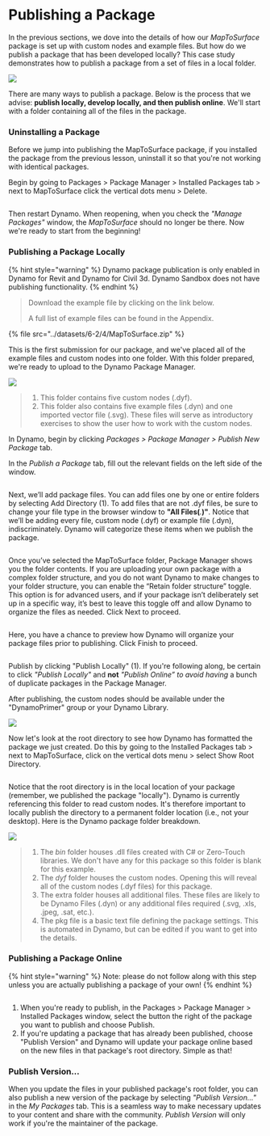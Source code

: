 # Publishing a Package

In the previous sections, we dove into the details of how our _MapToSurface_ package is set up with custom nodes and example files. But how do we publish a package that has been developed locally? This case study demonstrates how to publish a package from a set of files in a local folder.

![](<../images/6-2/3/develop package - custom nodes 01 (1) (1).jpg>)

There are many ways to publish a package. Below is the process that we advise: **publish locally, develop locally, and then publish online**. We'll start with a folder containing all of the files in the package.

### Uninstalling a Package

Before we jump into publishing the MapToSurface package, if you installed the package from the previous lesson, uninstall it so that you're not working with identical packages.

Begin by going to Packages > Package Manager > Installed Packages tab > next to MapToSurface click the vertical dots menu > Delete.

<figure><img src="../../.gitbook/assets/delete-map-to-surface.png" alt=""><figcaption></figcaption></figure>

Then restart Dynamo. When reopening, when you check the _"Manage Packages"_ window, the _MapToSurface_ should no longer be there. Now we're ready to start from the beginning!

### Publishing a Package Locally

{% hint style="warning" %}
Dynamo package publication is only enabled in Dynamo for Revit and Dynamo for Civil 3d. Dynamo Sandbox does not have publishing functionality.
{% endhint %}

> Download the example file by clicking on the link below.
>
> A full list of example files can be found in the Appendix.

{% file src="../datasets/6-2/4/MapToSurface.zip" %}

This is the first submission for our package, and we've placed all of the example files and custom nodes into one folder. With this folder prepared, we're ready to upload to the Dynamo Package Manager.

![](../images/6-2/4/publishapackage-publishlocally01.jpg)

> 1. This folder contains five custom nodes (.dyf).
> 2. This folder also contains five example files (.dyn) and one imported vector file (.svg). These files will serve as introductory exercises to show the user how to work with the custom nodes.

In Dynamo, begin by clicking _Packages > Package Manager > Publish New Package_ tab.

In the _Publish a Package_ tab, fill out the relevant fields on the left side of the window.

<figure><img src="../../.gitbook/assets/package-details.png" alt=""><figcaption></figcaption></figure>

Next, we’ll add package files. You can add files one by one or entire folders by selecting Add Directory (1). To add files that are not .dyf files, be sure to change your file type in the browser window to **"All Files(**_._**)"**. Notice that we’ll be adding every file, custom node (.dyf) or example file (.dyn), indiscriminately. Dynamo will categorize these items when we publish the package.

<figure><img src="../../.gitbook/assets/map-to-surface-contents.png" alt=""><figcaption></figcaption></figure>

Once you’ve selected the MapToSurface folder, Package Manager shows you the folder contents. If you are uploading your own package with a complex folder structure, and you do not want Dynamo to make changes to your folder structure, you can enable the “Retain folder structure” toggle. This option is for advanced users, and if your package isn’t deliberately set up in a specific way, it’s best to leave this toggle off and allow Dynamo to organize the files as needed. Click Next to proceed.

<figure><img src="../../.gitbook/assets/map-to-surface-contents-preview.png" alt=""><figcaption></figcaption></figure>

Here, you have a chance to preview how Dynamo will organize your package files prior to publishing. Click Finish to proceed.

<figure><img src="../../.gitbook/assets/publish-locally.png" alt=""><figcaption></figcaption></figure>

Publish by clicking "Publish Locally" (1). If you're following along, be certain to click _"Publish Locally"_ and **not** _"Publish Online” to avoid having_ a bunch of duplicate packages in the Package Manager.

After publishing, the custom nodes should be available under the "DynamoPrimer" group or your Dynamo Library.

![](<../images/6-2/3/develop package - install package 02 (1) (1).jpg>)

Now let's look at the root directory to see how Dynamo has formatted the package we just created. Do this by going to the Installed Packages tab > next to MapToSurface, click on the vertical dots menu > select Show Root Directory.

<figure><img src="../../.gitbook/assets/show-root-directory.png" alt=""><figcaption></figcaption></figure>

Notice that the root directory is in the local location of your package (remember, we published the package "locally"). Dynamo is currently referencing this folder to read custom nodes. It's therefore important to locally publish the directory to a permanent folder location (i.e., not your desktop). Here is the Dynamo package folder breakdown.

![](../images/6-2/4/publishapackage-publishlocally06.jpg)

> 1. The _bin_ folder houses .dll files created with C# or Zero-Touch libraries. We don't have any for this package so this folder is blank for this example.
> 2. The _dyf_ folder houses the custom nodes. Opening this will reveal all of the custom nodes (.dyf files) for this package.
> 3. The extra folder houses all additional files. These files are likely to be Dynamo Files (.dyn) or any additional files required (.svg, .xls, .jpeg, .sat, etc.).
> 4. The pkg file is a basic text file defining the package settings. This is automated in Dynamo, but can be edited if you want to get into the details.

### Publishing a Package Online

{% hint style="warning" %}
Note: please do not follow along with this step unless you are actually publishing a package of your own!
{% endhint %}

<figure><img src="../../.gitbook/assets/publish-version.png" alt=""><figcaption></figcaption></figure>

1. When you're ready to publish, in the Packages > Package Manager > Installed Packages window, select the button the right of the package you want to publish and choose Publish.
2. If you're updating a package that has already been published, choose "Publish Version" and Dynamo will update your package online based on the new files in that package's root directory. Simple as that!

### Publish Version...

When you update the files in your published package's root folder, you can also publish a new version of the package by selecting _"Publish Version..."_ in the _My Packages_ tab. This is a seamless way to make necessary updates to your content and share with the community. _Publish Version_ will only work if you're the maintainer of the package.
